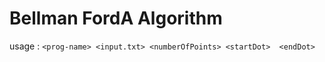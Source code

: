 # Bellman FordA Algorithm
usage : ``` <prog-name> <input.txt> <numberOfPoints> <startDot>  <endDot> ```

